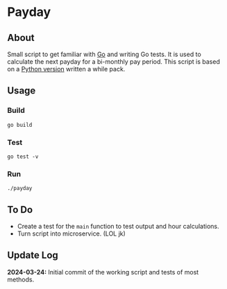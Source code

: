 # Payday

## About

Small script to get familiar with [Go](https://go.dev/) and writing Go tests.
It is used to calculate the next payday for a bi-monthly pay period.
This script is based on a [Python version](https://gist.github.com/andreburto/66fb46e2a7ae63cb777eb0023deae5bb) written a while pack.

## Usage

### Build

```
go build
```

### Test

```
go test -v
```

### Run

```
./payday
```

## To Do

* Create a test for the `main` function to test output and hour calculations.
* Turn script into microservice. (LOL jk)

## Update Log

**2024-03-24:** Initial commit of the working script and tests of most methods.
